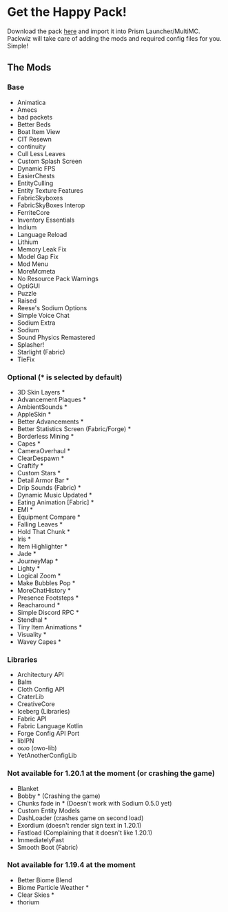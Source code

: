 # Get the Happy Pack!

Download the pack [here](/Happy%20Pack.zip) and import it into Prism Launcher/MultiMC. Packwiz will take care of adding the mods and required config files for you. Simple!

## The Mods

### Base

- Animatica
- Amecs
- bad packets
- Better Beds
- Boat Item View
- CIT Resewn
- continuity
- Cull Less Leaves
- Custom Splash Screen
- Dynamic FPS
- EasierChests
- EntityCulling
- Entity Texture Features
- FabricSkyboxes
- FabricSkyBoxes Interop
- FerriteCore
- Inventory Essentials
- Indium
- Language Reload
- Lithium
- Memory Leak Fix
- Model Gap Fix
- Mod Menu
- MoreMcmeta
- No Resource Pack Warnings
- OptiGUI
- Puzzle
- Raised
- Reese's Sodium Options
- Simple Voice Chat
- Sodium Extra
- Sodium
- Sound Physics Remastered
- Splasher!
- Starlight (Fabric)
- TieFix

### Optional (\* is selected by default)

- 3D Skin Layers \*
- Advancement Plaques \*
- AmbientSounds \*
- AppleSkin \*
- Better Advancements \*
- Better Statistics Screen (Fabric/Forge) \*
- Borderless Mining \*
- Capes \*
- CameraOverhaul \*
- ClearDespawn \*
- Craftify \*
- Custom Stars \*
- Detail Armor Bar \*
- Drip Sounds (Fabric) \*
- Dynamic Music Updated \*
- Eating Animation [Fabric] \*
- EMI \*
- Equipment Compare \*
- Falling Leaves \*
- Hold That Chunk \*
- Iris \*
- Item Highlighter \*
- Jade \*
- JourneyMap \*
- Lighty \*
- Logical Zoom \*
- Make Bubbles Pop \*
- MoreChatHistory \*
- Presence Footsteps \*
- Reacharound \*
- Simple Discord RPC \*
- Stendhal \*
- Tiny Item Animations \*
- Visuality \*
- Wavey Capes \*

### Libraries

- Architectury API
- Balm
- Cloth Config API
- CraterLib
- CreativeCore
- Iceberg (Libraries)
- Fabric API
- Fabric Language Kotlin
- Forge Config API Port
- libIPN
- oωo (owo-lib)
- YetAnotherConfigLib

###  Not available for 1.20.1 at the moment (or crashing the game)

- Blanket
- Bobby \* (Crashing the game)
- Chunks fade in \* (Doesn't work with Sodium 0.5.0 yet)
- Custom Entity Models
- DashLoader (crashes game on second load)
- Exordium (doesn't render sign text in 1.20.1)
- Fastload (Complaining that it doesn't like 1.20.1)
- ImmediatelyFast
- Smooth Boot (Fabric)

### Not available for 1.19.4 at the moment

- Better Biome Blend
- Biome Particle Weather \*
- Clear Skies \*
- thorium